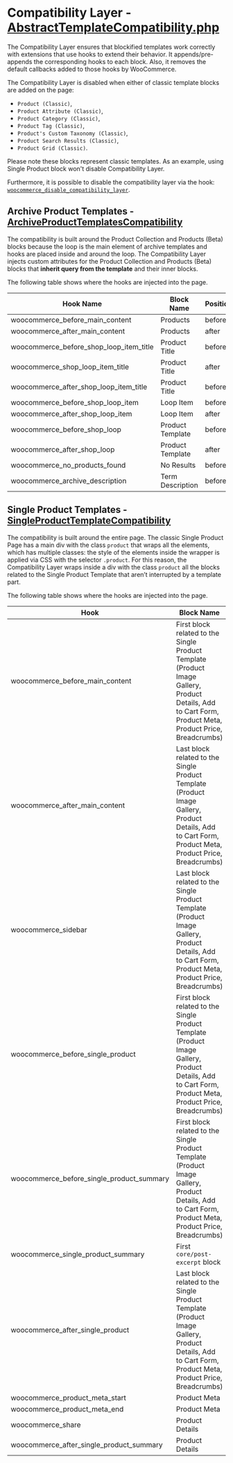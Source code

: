 # Compatibility Layer - [AbstractTemplateCompatibility.php](https://github.com/woocommerce/woocommerce-blocks/blob/trunk/src/Templates/AbstractTemplateCompatibility.php)

The Compatibility Layer ensures that blockified templates work correctly with extensions that use hooks to extend their behavior. It appends/pre-appends the corresponding hooks to each block. Also, it removes the default callbacks added to those hooks by WooCommerce.

The Compatibility Layer is disabled when either of classic template blocks are added on the page:

- `Product (Classic)`,
- `Product Attribute (Classic)`,
- `Product Category (Classic)`,
- `Product Tag (Classic)`,
- `Product's Custom Taxonomy (Classic)`,
- `Product Search Results (Classic)`,
- `Product Grid (Classic)`.

Please note these blocks represent classic templates. As an example, using Single Product block won't disable Compatibility Layer.

Furthermore, it is possible to disable the compatibility layer via the hook: [`woocommerce_disable_compatibility_layer`](https://github.com/woocommerce/woocommerce-blocks/blob/trunk/src/Templates/AbstractTemplateCompatibility.php/#L41-L42).

## Archive Product Templates - [ArchiveProductTemplatesCompatibility](https://github.com/woocommerce/woocommerce-blocks/blob/trunk/src/Templates/ArchiveProductTemplatesCompatibility.php)

The compatibility is built around the Product Collection and Products (Beta) blocks because the loop is the main element of archive templates and hooks are placed inside and around the loop. The Compatibility Layer injects custom attributes for the Product Collection and Products (Beta) blocks that **inherit query from the template** and their inner blocks.

The following table shows where the hooks are injected into the page.


| Hook Name                               | Block Name       | Position |
|-----------------------------------------|------------------|----------|
| woocommerce_before_main_content         | Products         | before   |
| woocommerce_after_main_content          | Products         | after    |
| woocommerce_before_shop_loop_item_title | Product Title    | before   |
| woocommerce_shop_loop_item_title        | Product Title    | after    |
| woocommerce_after_shop_loop_item_title  | Product Title    | before   |
| woocommerce_before_shop_loop_item       | Loop Item        | before   |
| woocommerce_after_shop_loop_item        | Loop Item        | after    |
| woocommerce_before_shop_loop            | Product Template | before   |
| woocommerce_after_shop_loop             | Product Template | after    |
| woocommerce_no_products_found           | No Results       | before   |
| woocommerce_archive_description         | Term Description | before   |






## Single Product Templates - [SingleProductTemplateCompatibility](https://github.com/woocommerce/woocommerce-blocks/blob/c8d82b20f4e4b8a424f1f0ebff80aca6f62588e5/src/Templates/SingleProductTemplateCompatibility.php)

The compatibility is built around the entire page. The classic Single Product Page has a main div with the class `product` that wraps all the elements, which has multiple classes: the style of the elements inside the wrapper is applied via CSS with the selector `.product`. For this reason, the Compatibility Layer wraps inside a div with the class `product` all the blocks related to the Single Product Template that aren’t interrupted by a template part.

The following table shows where the hooks are injected into the page.


| Hook                                      | Block Name                                                                                                                                             | Position |
|-------------------------------------------|--------------------------------------------------------------------------------------------------------------------------------------------------------|----------|
| woocommerce_before_main_content           | First block related to the Single Product Template (Product Image Gallery, Product Details, Add to Cart Form, Product Meta, Product Price, Breadcrumbs) | before   |
| woocommerce_after_main_content            | Last block related to the Single Product Template (Product Image Gallery, Product Details, Add to Cart Form, Product Meta, Product Price, Breadcrumbs)  | after    |
| woocommerce_sidebar                       | Last block related to the Single Product Template (Product Image Gallery, Product Details, Add to Cart Form, Product Meta, Product Price, Breadcrumbs)  | after    |
| woocommerce_before_single_product         | First block related to the Single Product Template (Product Image Gallery, Product Details, Add to Cart Form, Product Meta, Product Price, Breadcrumbs) | before   |
| woocommerce_before_single_product_summary | First block related to the Single Product Template (Product Image Gallery, Product Details, Add to Cart Form, Product Meta, Product Price, Breadcrumbs) | before   |
| woocommerce_single_product_summary        | First `core/post-excerpt` block                                                                                                                         | before   |
| woocommerce_after_single_product          | Last block related to the Single Product Template (Product Image Gallery, Product Details, Add to Cart Form, Product Meta, Product Price, Breadcrumbs)  | after    |
| woocommerce_product_meta_start            | Product Meta                                                                                                                                           | before   |
| woocommerce_product_meta_end              | Product Meta                                                                                                                                           | after    |
| woocommerce_share                         | Product Details                                                                                                                                        | before   |
| woocommerce_after_single_product_summary  | Product Details                                                                                                                                        | before   |
